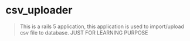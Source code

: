 # csv_uploader
> This is a rails 5 application, this application is used to import/upload csv file to database. JUST FOR LEARNING PURPOSE    
